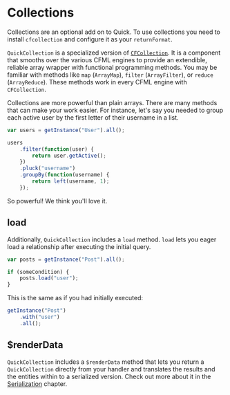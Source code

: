 # Collections

Collections are an optional add on to Quick. To use collections you need to
install `cfcollection` and configure it as your `returnFormat`.

`QuickCollection` is a specialized version of
[`CFCollection`](https://www.forgebox.io/view/cfcollection). It is a component
that smooths over the various CFML engines to provide an extendible, reliable
array wrapper with functional programming methods. You may be familiar with
methods like `map` \(`ArrayMap`\), `filter` \(`ArrayFilter`\), or `reduce`
\(`ArrayReduce`\). These methods work in every CFML engine with `CFCollection`.

Collections are more powerful than plain arrays. There are many methods that can
make your work easier. For instance, let's say you needed to group each active
user by the first letter of their username in a list.

```javascript
var users = getInstance("User").all();

users
    .filter(function(user) {
        return user.getActive();
    })
    .pluck("username")
    .groupBy(function(username) {
        return left(username, 1);
    });
```

So powerful! We think you'll love it.

## load

Additionally, `QuickCollection` includes a `load` method. `load` lets you eager
load a relationship after executing the initial query.

```javascript
var posts = getInstance("Post").all();

if (someCondition) {
    posts.load("user");
}
```

This is the same as if you had initially executed:

```javascript
getInstance("Post")
    .with("user")
    .all();
```

## \$renderData

`QuickCollection` includes a `$renderData` method that lets you return a
`QuickCollection` directly from your handler and translates the results and the
entities within to a serialized version. Check out more about it in the
[Serialization](serialization.md) chapter.
